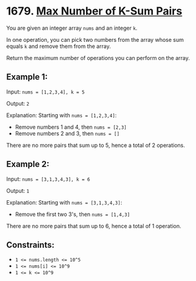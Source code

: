# 1679. [Max Number of K-Sum Pairs](https://leetcode.com/problems/max-number-of-k-sum-pairs/description/)

You are given an integer array `nums` and an integer `k`.

In one operation, you can pick two numbers from the array whose sum equals `k` and remove them from the array.

Return the maximum number of operations you can perform on the array.

## Example 1:

Input: `nums = [1,2,3,4], k = 5`

Output: `2`

Explanation: Starting with `nums = [1,2,3,4]`:
- Remove numbers 1 and 4, then `nums = [2,3]`
- Remove numbers 2 and 3, then `nums = []`

There are no more pairs that sum up to 5, hence a total of 2 operations.

## Example 2:

Input: `nums = [3,1,3,4,3], k = 6`

Output: `1`

Explanation: Starting with `nums = [3,1,3,4,3]`:
- Remove the first two 3's, then `nums = [1,4,3]`

There are no more pairs that sum up to 6, hence a total of 1 operation.

## Constraints:

- `1 <= nums.length <= 10^5`
- `1 <= nums[i] <= 10^9`
- `1 <= k <= 10^9`
